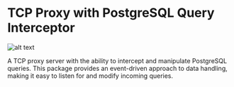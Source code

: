 # TCP Proxy with PostgreSQL Query Interceptor

![alt text](https://github.com/estebgonza/pg-redis-cache/actions/workflows/ci.yml/badge.svg)

A TCP proxy server with the ability to intercept and manipulate PostgreSQL queries. This package provides an event-driven approach to data handling, making it easy to listen for and modify incoming queries.
